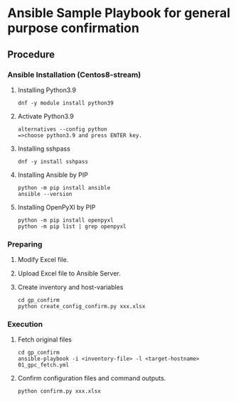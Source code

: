 # Ansible Sample Playbook for general purpose confirmation

## Procedure
### Ansible Installation (Centos8-stream)

1. Installing Python3.9
    ```:Installing Python3.9
    dnf -y module install python39
    ```

1. Activate Python3.9
    ```:
    alternatives --config python
    =>choose python3.9 and press ENTER key.
    ```

1. Installing sshpass
    ```:Installing sshpass
    dnf -y install sshpass
    ```

1. Installing Ansible by PIP
    ```:Installing Ansible by PIP
    python -m pip install ansible
    ansible --version
    ```

1. Installing OpenPyXl by PIP
    ```:Installing Ansible by PIP
    python -m pip install openpyxl
    python -m pip list | grep openpyxl
    ```


### Preparing
1. Modify Excel file.

1. Upload Excel file to Ansible Server.

1. Create inventory and host-variables
    ```:
    cd gp_confirm
    python create_config_confirm.py xxx.xlsx
    ```


### Execution
1. Fetch original files
    ```:
    cd gp_confirm
    ansible-playbook -i <inventory-file> -l <target-hostname> 01_gpc_fetch.yml
    ```

1. Confirm configuration files and command outputs.
    ```:
    python confirm.py xxx.xlsx
    ```


